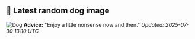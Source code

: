 ## 🐶 Latest random dog image
![Dog](https://images.dog.ceo/breeds/springer-english/n02100735_216.jpg)
**Advice:** "Enjoy a little nonsense now and then."
*Updated: 2025-07-30 13:10 UTC*
